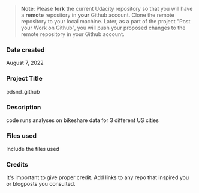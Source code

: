>**Note**: Please **fork** the current Udacity repository so that you will have a **remote** repository in **your** Github account. Clone the remote repository to your local machine. Later, as a part of the project "Post your Work on Github", you will push your proposed changes to the remote repository in your Github account.

### Date created
August 7, 2022

### Project Title
pdsnd_github

### Description
code runs analyses on bikeshare data for 3 different US cities

### Files used
Include the files used

### Credits
It's important to give proper credit. Add links to any repo that inspired you or blogposts you consulted.

